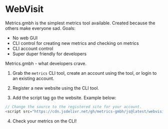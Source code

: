 # WebVisit

Metrics.gmbh is the simplest metrics tool available. Created because the others make everyone sad.
Goals:
- No web GUI
- CLI control for creating new metrics and checking on metrics
- CLI account control
- Super duper friendly for developers

Metrics.gmbh - what developers crave.

1. Grab the `metrics` CLI tool, create an account using the tool, or login to an existing account.

2. Register a new website using the CLI tool.

3. Add the script tag go the website. Example below:

```javascript
// Change the source to the registered site for your account.
<script src="https://cdn.jsdelivr.net/gh/metrics-gmbh/js@latest/webvisit.js?source=https://example.com"></script>
```

4. Check your metrics on the CLI! 

